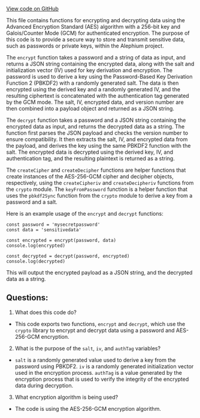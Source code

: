 [View code on GitHub](https://github.com/oxygenium/oxygenium-web3/packages/web3-wallet/src/password-crypto.ts)

This file contains functions for encrypting and decrypting data using the Advanced Encryption Standard (AES) algorithm with a 256-bit key and Galois/Counter Mode (GCM) for authenticated encryption. The purpose of this code is to provide a secure way to store and transmit sensitive data, such as passwords or private keys, within the Alephium project.

The `encrypt` function takes a password and a string of data as input, and returns a JSON string containing the encrypted data, along with the salt and initialization vector (IV) used for key derivation and encryption. The password is used to derive a key using the Password-Based Key Derivation Function 2 (PBKDF2) with a randomly generated salt. The data is then encrypted using the derived key and a randomly generated IV, and the resulting ciphertext is concatenated with the authentication tag generated by the GCM mode. The salt, IV, encrypted data, and version number are then combined into a payload object and returned as a JSON string.

The `decrypt` function takes a password and a JSON string containing the encrypted data as input, and returns the decrypted data as a string. The function first parses the JSON payload and checks the version number to ensure compatibility. It then extracts the salt, IV, and encrypted data from the payload, and derives the key using the same PBKDF2 function with the salt. The encrypted data is decrypted using the derived key, IV, and authentication tag, and the resulting plaintext is returned as a string.

The `createCipher` and `createDecipher` functions are helper functions that create instances of the AES-256-GCM cipher and decipher objects, respectively, using the `createCipheriv` and `createDecipheriv` functions from the `crypto` module. The `keyFromPassword` function is a helper function that uses the `pbkdf2Sync` function from the `crypto` module to derive a key from a password and a salt.

Here is an example usage of the `encrypt` and `decrypt` functions:

```
const password = 'mysecretpassword'
const data = 'sensitivedata'

const encrypted = encrypt(password, data)
console.log(encrypted)

const decrypted = decrypt(password, encrypted)
console.log(decrypted)
```

This will output the encrypted payload as a JSON string, and the decrypted data as a string.
## Questions: 
 1. What does this code do?
- This code exports two functions, `encrypt` and `decrypt`, which use the `crypto` library to encrypt and decrypt data using a password and AES-256-GCM encryption.

2. What is the purpose of the `salt`, `iv`, and `authTag` variables?
- `salt` is a randomly generated value used to derive a key from the password using PBKDF2. `iv` is a randomly generated initialization vector used in the encryption process. `authTag` is a value generated by the encryption process that is used to verify the integrity of the encrypted data during decryption.

3. What encryption algorithm is being used?
- The code is using the AES-256-GCM encryption algorithm.